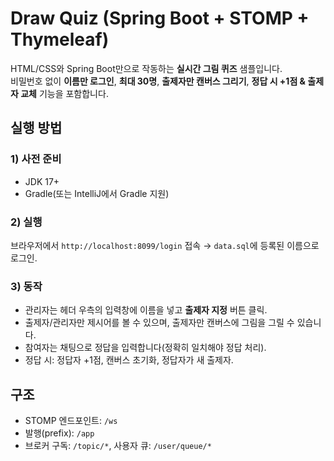 # Draw Quiz (Spring Boot + STOMP + Thymeleaf)

HTML/CSS와 Spring Boot만으로 작동하는 **실시간 그림 퀴즈** 샘플입니다.  
비밀번호 없이 **이름만 로그인**, **최대 30명**, **출제자만 캔버스 그리기**, **정답 시 +1점 & 출제자 교체** 기능을 포함합니다.

## 실행 방법

### 1) 사전 준비
- JDK 17+
- Gradle(또는 IntelliJ에서 Gradle 지원)

### 2) 실행

브라우저에서 `http://localhost:8099/login` 접속 → `data.sql`에 등록된 이름으로 로그인.

### 3) 동작
- 관리자는 헤더 우측의 입력창에 이름을 넣고 **출제자 지정** 버튼 클릭.
- 출제자/관리자만 제시어를 볼 수 있으며, 출제자만 캔버스에 그림을 그릴 수 있습니다.
- 참여자는 채팅으로 정답을 입력합니다(정확히 일치해야 정답 처리).
- 정답 시: 정답자 +1점, 캔버스 초기화, 정답자가 새 출제자.

## 구조
- STOMP 엔드포인트: `/ws`
- 발행(prefix): `/app`
- 브로커 구독: `/topic/*`, 사용자 큐: `/user/queue/*`
